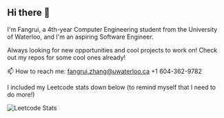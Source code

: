 ## Hi there 👋

I'm Fangrui, a 4th-year Computer Engineering student from the University of Waterloo, and I'm an aspiring Software Engineer. 

Always looking for new opportunities and cool projects to work on! Check out my repos for some cool ones already!

📫 How to reach me: fangrui.zhang@uwaterloo.ca  +1 604-362-9782

I included my Leetcode stats down below (to remind myself that I need to do more!)
<!--
**johnzhang3410/johnzhang3410** is a ✨ _special_ ✨ repository because its `README.md` (this file) appears on your GitHub profile.

Here are some ideas to get you started:

- 🔭 I’m currently working on ...
- 🌱 I’m currently learning ...
- 👯 I’m looking to collaborate on ...
- 🤔 I’m looking for help with ...
- 💬 Ask me about ...
- 📫 How to reach me: ...
- 😄 Pronouns: ...
- ⚡ Fun fact: ...
-->

![Leetcode Stats](https://leetcard.jacoblin.cool/johnzhang3410)
